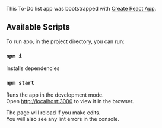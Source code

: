 This To-Do list app was bootstrapped with [Create React App](https://github.com/facebook/create-react-app).

## Available Scripts

To run app, in the project directory, you can run:

### `npm i`

Installs dependencies

### `npm start`

Runs the app in the development mode.<br />
Open [http://localhost:3000](http://localhost:3000) to view it in the browser.

The page will reload if you make edits.<br />
You will also see any lint errors in the console.
